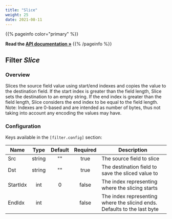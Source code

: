 ```yaml
---
title: "Slice"
weight: 25
date: 2021-08-11
---
```

{{% pageinfo color="primary" %}}

**Read the [API documentation &raquo;](https://pkg.go.dev/github.com/AdRoll/baker/filter#Slice)**
{{% /pageinfo %}}

## Filter *Slice*

### Overview
Slices the source field value using start/end indexes and copies the value to the destination field.
If the start index is greater than the field length, Slice sets the destination to an empty string.
If the end index is greater than the field length, Slice considers the end index to be equal to the field length.
Note: Indexes are 0-based and are intended as number of bytes, thus not taking into account any encoding the values may have.

### Configuration

Keys available in the `[filter.config]` section:

|Name|Type|Default|Required|Description|
|----|:--:|:-----:|:------:|-----------|
| Src| string| ""| true| The source field to slice|
| Dst| string| ""| true| The destination field to save the sliced value to|
| StartIdx| int| 0| false| The index representing where the slicing starts|
| EndIdx| int| | false| The index representing where the slicind ends. Defaults to the last byte|

